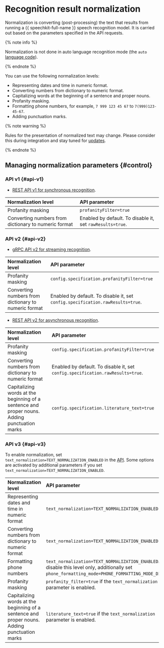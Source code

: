 # Recognition result normalization

Normalization is converting (post-processing) the text that results from running a {{ speechkit-full-name }} speech recognition model. It is carried out based on the parameters specified in the API requests.

{% note info %}

Normalization is not done in auto language recognition mode (the `auto` [language code](models.md#languages)).

{% endnote %}

You can use the following normalization levels:

* Representing dates and time in numeric format.
* Converting numbers from dictionary to numeric format.
* Capitalizing words at the beginning of a sentence and proper nouns.
* Profanity masking.
* Formatting phone numbers, for example, `7 999 123 45 67` to `7(999)123-45-67`.
* Adding punctuation marks.


{% note warning %}

Rules for the presentation of normalized text may change. Please consider this during integration and stay tuned for [updates](../release-notes-stt.md).

{% endnote %}


## Managing normalization parameters {#control}


### API v1 {#api-v1}

* [REST API v1 for synchronous recognition](api/request-api.md).

| Normalization level | API parameter |
| :----- | :------|
| Profanity masking | `profanityFilter=true` |
| Converting numbers from dictionary to numeric format | Enabled by default. To disable it, set `rawResults=true`. |

### API v2 {#api-v2}

* [gRPC API v2 for streaming recognition](api/streaming-api.md).

| Normalization level | API parameter |
| :----- | :------|
| Profanity masking | `config.specification.profanityFilter=true` |
| Converting numbers from dictionary to numeric format | Enabled by default. To disable it, set `config.specification.rawResults=true`. |

* [REST API v2 for asynchronous recognition](api/transcribation-api.md).

| Normalization level | API parameter |
| :----- | :------|
| Profanity masking | `config.specification.profanityFilter=true` |
| Converting numbers from dictionary to numeric format | Enabled by default. To disable it, set `config.specification.rawResults=true`. |
| Capitalizing words at the beginning of a sentence and proper nouns. Adding punctuation marks | `config.specification.literature_text=true` |

### API v3 {#api-v3}


To enable normalization, set `text_normalization=TEXT_NORMALIZATION_ENABLED` in the [API](../stt-v3/api-ref/grpc/stt_service.md). Some options are activated by additional parameters if you set `text_normalization=TEXT_NORMALIZATION_ENABLED`.

| Normalization level | API parameter |
| :----- | :------|
| Representing dates and time in numeric format | `text_normalization=TEXT_NORMALIZATION_ENABLED` |
| Converting numbers from dictionary to numeric format | `text_normalization=TEXT_NORMALIZATION_ENABLED` |
| Formatting phone numbers | `text_normalization=TEXT_NORMALIZATION_ENABLED`. To disable this level only, additionally set `phone_formatting_mode=PHONE_FORMATTING_MODE_DISABLED`. |
| Profanity masking | `profanity_filter=true` if the `text_normalization` parameter is enabled. |
| Capitalizing words at the beginning of a sentence and proper nouns. Adding punctuation marks | `literature_text=true` if the `text_normalization` parameter is enabled. |
